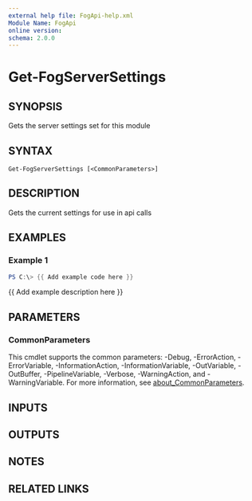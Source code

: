 ```yaml
---
external help file: FogApi-help.xml
Module Name: FogApi
online version:
schema: 2.0.0
---
```


# Get-FogServerSettings

## SYNOPSIS
Gets the server settings set for this module

## SYNTAX

```
Get-FogServerSettings [<CommonParameters>]
```

## DESCRIPTION
Gets the current settings for use in api calls

## EXAMPLES

### Example 1
```powershell
PS C:\> {{ Add example code here }}
```

{{ Add example description here }}

## PARAMETERS

### CommonParameters
This cmdlet supports the common parameters: -Debug, -ErrorAction, -ErrorVariable, -InformationAction, -InformationVariable, -OutVariable, -OutBuffer, -PipelineVariable, -Verbose, -WarningAction, and -WarningVariable. For more information, see [about_CommonParameters](http://go.microsoft.com/fwlink/?LinkID=113216).

## INPUTS

## OUTPUTS

## NOTES

## RELATED LINKS
